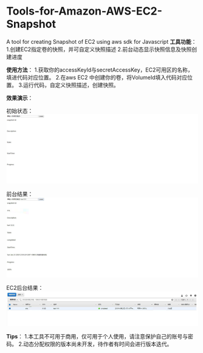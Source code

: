 # Tools-for-Amazon-AWS-EC2-Snapshot
A tool for creating  Snapshot of EC2 using aws sdk for Javascript
**工具功能**：
1.创建EC2指定卷的快照，并可自定义快照描述
2.前台动态显示快照信息及快照创建进度


**使用方法**：
1.获取你的accessKeyId与secretAccessKey，EC2可用区的名称，填进代码对应位置。
2.在aws EC2 中创建你的卷，将VolumeId填入代码对应位置。
3.运行代码，自定义快照描述，创建快照。

**效果演示**：

初始状态：
![初始状态](https://github.com/genius9527/Tools-for-Amazon-AWS-EC2-Snapshot/blob/master/%E5%88%9D%E5%A7%8B%E7%8A%B6%E6%80%81.png)

前台结果：
![前台结果](https://github.com/genius9527/Tools-for-Amazon-AWS-EC2-Snapshot/blob/master/result1.jpg)

EC2后台结果：
![EC2后台结果](https://github.com/genius9527/Tools-for-Amazon-AWS-EC2-Snapshot/blob/master/result2.jpg)


**Tips**：
1.本工具不可用于商用，仅可用于个人使用，请注意保护自己的账号与密码。
2.动态分配权限的版本尚未开发，待作者有时间会进行版本迭代。
